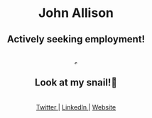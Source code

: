 <div align="center">
  <h1>
    John Allison
  </h1>
  <h2>
    Actively seeking employment!
  </h2>

  <br>
  <a href="https://imgur.com/Fcwvi9w">
    <img src="https://i.imgur.com/Fcwvi9w.jpg" width="10vw" title="source: imgur.com" />
  </a>
  <h2>
    Look at my snail!🐌
  </h2>

  <br>
  <a href="https://twitter.com/JohnAllis0n">
    Twitter
  </a>
  |
  <a href="https://www.linkedin.com/in/johnallison-/">
    LinkedIn
  </a>
  |
  <a href="https://jallson.co.uk">
    Website
  </a>
</div>
